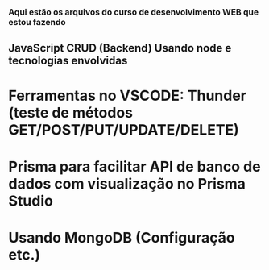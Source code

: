 ### Aqui estão os arquivos do curso de desenvolvimento WEB que estou fazendo
## JavaScript CRUD (Backend) Usando node e tecnologias envolvidas
# Ferramentas no VSCODE: Thunder (teste de métodos GET/POST/PUT/UPDATE/DELETE)
# Prisma para facilitar API de banco de dados com visualização no Prisma Studio
# Usando MongoDB (Configuração etc.)
